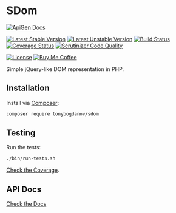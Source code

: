 # SDom

[![ApiGen Docs](https://img.shields.io/badge/ApiGen-Docs-053368.svg)](https://tonybogdanov.github.io/sdom/docs/)

[![Latest Stable Version](https://poser.pugx.org/tonybogdanov/sdom/v/stable?format=flat)](https://packagist.org/packages/tonybogdanov/sdom)
[![Latest Unstable Version](https://poser.pugx.org/tonybogdanov/sdom/v/unstable?format=flat)](https://packagist.org/packages/tonybogdanov/sdom)
[![Build Status](https://travis-ci.org/TonyBogdanov/sdom.svg?branch=master)](https://travis-ci.org/TonyBogdanov/sdom)
[![Coverage Status](https://coveralls.io/repos/github/TonyBogdanov/sdom/badge.svg?branch=master)](https://coveralls.io/github/TonyBogdanov/sdom?branch=master)
[![Scrutinizer Code Quality](https://scrutinizer-ci.com/g/TonyBogdanov/sdom/badges/quality-score.png?b=master)](https://scrutinizer-ci.com/g/TonyBogdanov/sdom/?branch=master)

[![License](https://poser.pugx.org/tonybogdanov/sdom/license?format=flat)](https://packagist.org/packages/tonybogdanov/sdom)
[![Buy Me Coffee](https://img.shields.io/badge/buy_me-coffee-00cae9.svg)](http://ko-fi.co/1236KUKJNC96B)

Simple jQuery-like DOM representation in PHP.

## Installation

Install via [Composer](https://getcomposer.org):

```sh
composer require tonybogdanov/sdom
```

## Testing

Run the tests:

```sh
./bin/run-tests.sh
```

[Check the Coverage](https://tonybogdanov.github.io/sdom/coverage/).

## API Docs

[Check the Docs](https://tonybogdanov.github.io/sdom/docs/)